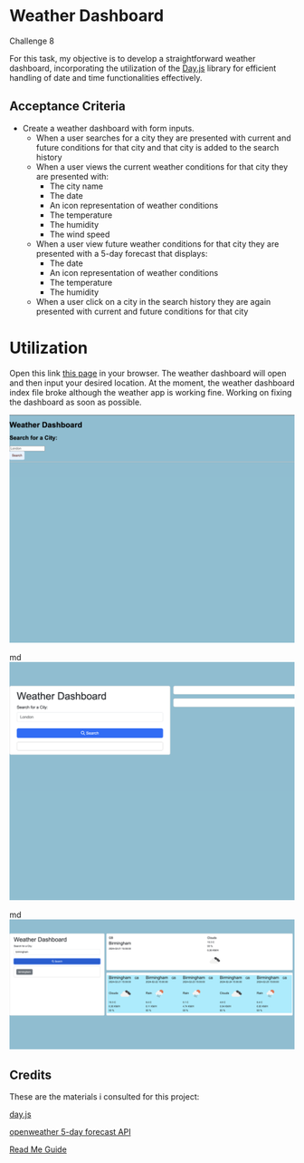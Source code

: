 # Weather Dashboard
Challenge 8

For this task, my objective is to develop a straightforward weather dashboard, incorporating the utilization of the [Day.js](https://day.js.org/docs/en/display/format) library for efficient handling of date and time functionalities effectively. 


## Acceptance Criteria

* Create a weather dashboard with form inputs.
  * When a user searches for a city they are presented with current and future conditions for that city and that city is added to the search history
  * When a user views the current weather conditions for that city they are presented with:
    * The city name
    * The date
    * An icon representation of weather conditions
    * The temperature
    * The humidity
    * The wind speed
  * When a user view future weather conditions for that city they are presented with a 5-day forecast that displays:
    * The date
    * An icon representation of weather conditions
    * The temperature
    * The humidity
  * When a user click on a city in the search history they are again presented with current and future conditions for that city




# Utilization

 Open this link [this page](https://seyiturbo.github.io/Weatherdashboard/) in your browser. The weather dashboard will open and then input your desired location. At the moment, the weather dashboard index file broke although the weather app is working fine. Working on fixing the dashboard as soon as possible.


![Screenshot 1](./images/Screenshot1.png)

md
![Screenshot 3](./images/Screenshot3.png)

md
![Screenshot 2](./images/Screenshot2.png)
   


## Credits

These are the materials i consulted for this project:

[day.js](https://day.js.org/docs/en/display/format)

[openweather 5-day forecast API](https://openweathermap.org/forecast5#5days)


[Read Me Guide](https://coding-boot-camp.github.io/full-stack/github/professional-readme-guide)

